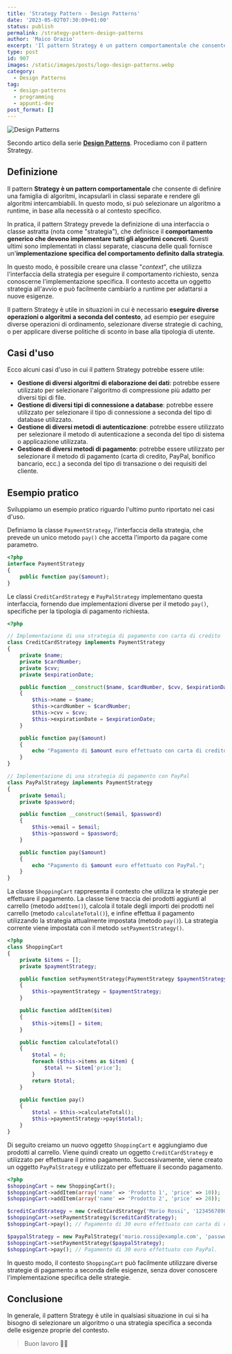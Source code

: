```yaml
---
title: 'Strategy Pattern - Design Patterns'
date: '2023-05-02T07:30:09+01:00'
status: publish
permalink: /strategy-pattern-design-patterns
author: 'Maico Orazio'
excerpt: 'Il pattern Strategy è un pattern comportamentale che consente di definire una famiglia di algoritmi, incapsularli in classi separate e rendere gli algoritmi intercambiabili. In questo modo, si può selezionare un algoritmo a runtime, in base alla necessità o al contesto specifico.'
type: post
id: 907
images: /static/images/posts/logo-design-patterns.webp
category:
  - Design Patterns 
tag:
  - design-patterns
  - programming
  - appunti-dev
post_format: []
---
```


![Design Patterns](/static/images/posts/logo-design-patterns.webp)

Secondo artico della serie [**Design Patterns**](https://www.mainickweb.com/tags/design-patterns). Procediamo con il pattern Strategy.

## Definizione

Il pattern **Strategy è un pattern comportamentale** che consente di definire una famiglia di algoritmi, 
incapsularli in classi separate e rendere gli algoritmi intercambiabili. In questo modo, si può selezionare un 
algoritmo a runtime, in base alla necessità o al contesto specifico.

In pratica, il pattern Strategy prevede la definizione di una interfaccia o classe astratta (nota come "strategia"), 
che definisce il **comportamento generico che devono implementare tutti gli algoritmi concreti**. Questi ultimi sono 
implementati in classi separate, ciascuna delle quali fornisce un'**implementazione specifica del comportamento 
definito dalla strategia**.

In questo modo, è possibile creare una classe "_context_", che utilizza l'interfaccia della strategia per eseguire 
il comportamento richiesto, senza conoscerne l'implementazione specifica. Il contesto accetta un oggetto strategia 
all'avvio e può facilmente cambiarlo a runtime per adattarsi a nuove esigenze.

Il pattern Strategy è utile in situazioni in cui è necessario **eseguire diverse operazioni o algoritmi a seconda 
del contesto**, ad esempio per eseguire diverse operazioni di ordinamento, selezionare diverse strategie di caching, 
o per applicare diverse politiche di sconto in base alla tipologia di utente.

## Casi d'uso

Ecco alcuni casi d'uso in cui il pattern Strategy potrebbe essere utile:
* **Gestione di diversi algoritmi di elaborazione dei dati**: potrebbe essere utilizzato per selezionare l'algoritmo di compressione più adatto per diversi tipi di file.
* **Gestione di diversi tipi di connessione a database**: potrebbe essere utilizzato per selezionare il tipo di connessione a seconda del tipo di database utilizzato.
* **Gestione di diversi metodi di autenticazione**: potrebbe essere utilizzato per selezionare il metodo di autenticazione a seconda del tipo di sistema o applicazione utilizzata.
* **Gestione di diversi metodi di pagamento**: potrebbe essere utilizzato per selezionare il metodo di pagamento (carta di credito, PayPal, bonifico bancario, ecc.) a seconda del tipo di transazione o dei requisiti del cliente.

## Esempio pratico

Sviluppiamo un esempio pratico riguardo l'ultimo punto riportato nei casi d'uso. 

Definiamo la classe `PaymentStrategy`, l'interfaccia della strategia, che prevede un unico metodo `pay()` che accetta 
l'importo da pagare come parametro.

```php
<?php
interface PaymentStrategy 
{
    public function pay($amount);
}
```

Le classi `CreditCardStrategy` e `PayPalStrategy` implementano questa interfaccia, fornendo due implementazioni 
diverse per il metodo `pay()`, specifiche per la tipologia di pagamento richiesta.

```php
<?php

// Implementazione di una strategia di pagamento con carta di credito
class CreditCardStrategy implements PaymentStrategy 
{
    private $name;
    private $cardNumber;
    private $cvv;
    private $expirationDate;

    public function __construct($name, $cardNumber, $cvv, $expirationDate) 
    {
        $this->name = $name;
        $this->cardNumber = $cardNumber;
        $this->cvv = $cvv;
        $this->expirationDate = $expirationDate;
    }

    public function pay($amount) 
    {
        echo "Pagamento di $amount euro effettuato con carta di credito.";
    }
}

// Implementazione di una strategia di pagamento con PayPal
class PayPalStrategy implements PaymentStrategy 
{
    private $email;
    private $password;

    public function __construct($email, $password) 
    {
        $this->email = $email;
        $this->password = $password;
    }

    public function pay($amount) 
    {
        echo "Pagamento di $amount euro effettuato con PayPal.";
    }
}
```

La classe `ShoppingCart` rappresenta il contesto che utilizza le strategie per effettuare il pagamento. La classe 
tiene traccia dei prodotti aggiunti al carrello (metodo `addItem()`), calcola il totale degli importi dei prodotti 
nel carrello (metodo `calculateTotal()`), e infine effettua il pagamento utilizzando la strategia attualmente 
impostata (metodo `pay()`). La strategia corrente viene impostata con il metodo `setPaymentStrategy()`.

```php
<?php
class ShoppingCart 
{
    private $items = [];
    private $paymentStrategy;

    public function setPaymentStrategy(PaymentStrategy $paymentStrategy) 
    {
        $this->paymentStrategy = $paymentStrategy;
    }

    public function addItem($item) 
    {
        $this->items[] = $item;
    }

    public function calculateTotal() 
    {
        $total = 0;
        foreach ($this->items as $item) {
            $total += $item['price'];
        }
        return $total;
    }

    public function pay() 
    {
        $total = $this->calculateTotal();
        $this->paymentStrategy->pay($total);
    }
}
```

Di seguito creiamo un nuovo oggetto `ShoppingCart` e aggiungiamo due prodotti al carrello. Viene quindi creato un 
oggetto `CreditCardStrategy` e utilizzato per effettuare il primo pagamento. Successivamente, viene creato un 
oggetto `PayPalStrategy` e utilizzato per effettuare il secondo pagamento.

```php
<?php
$shoppingCart = new ShoppingCart();
$shoppingCart->addItem(array('name' => 'Prodotto 1', 'price' => 10));
$shoppingCart->addItem(array('name' => 'Prodotto 2', 'price' => 20));

$creditCardStrategy = new CreditCardStrategy('Mario Rossi', '1234567890', '123', '12/24');
$shoppingCart->setPaymentStrategy($creditCardStrategy);
$shoppingCart->pay(); // Pagamento di 30 euro effettuato con carta di credito.

$paypalStrategy = new PayPalStrategy('mario.rossi@example.com', 'password');
$shoppingCart->setPaymentStrategy($paypalStrategy);
$shoppingCart->pay(); // Pagamento di 30 euro effettuato con PayPal.
```

In questo modo, il contesto `ShoppingCart` può facilmente utilizzare diverse strategie di pagamento a seconda delle 
esigenze, senza dover conoscere l'implementazione specifica delle strategie.

## Conclusione

In generale, il pattern Strategy è utile in qualsiasi situazione in cui si ha bisogno di selezionare un algoritmo o 
una strategia specifica a seconda delle esigenze proprie del contesto.

> Buon lavoro 👨‍💻
